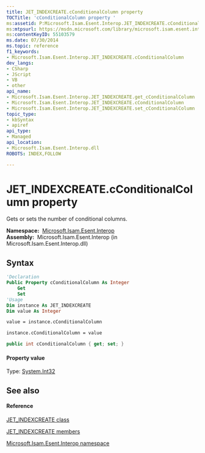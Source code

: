 ```yaml
---
title: JET_INDEXCREATE.cConditionalColumn property 
TOCTitle: 'cConditionalColumn property '
ms:assetid: P:Microsoft.Isam.Esent.Interop.JET_INDEXCREATE.cConditionalColumn
ms:mtpsurl: https://msdn.microsoft.com/library/microsoft.isam.esent.interop.jet_indexcreate.cconditionalcolumn(v=EXCHG.10)
ms:contentKeyID: 55103579
ms.date: 07/30/2014
ms.topic: reference
f1_keywords:
- Microsoft.Isam.Esent.Interop.JET_INDEXCREATE.cConditionalColumn
dev_langs:
- CSharp
- JScript
- VB
- other
api_name: 
- Microsoft.Isam.Esent.Interop.JET_INDEXCREATE.get_cConditionalColumn
- Microsoft.Isam.Esent.Interop.JET_INDEXCREATE.cConditionalColumn
- Microsoft.Isam.Esent.Interop.JET_INDEXCREATE.set_cConditionalColumn
topic_type: 
- kbSyntax
- apiref
api_type: 
- Managed
api_location: 
- Microsoft.Isam.Esent.Interop.dll
ROBOTS: INDEX,FOLLOW

---
```


# JET_INDEXCREATE.cConditionalColumn property

Gets or sets the number of conditional columns.

**Namespace:**  [Microsoft.Isam.Esent.Interop](hh596136\(v=exchg.10\).md)  
**Assembly:**  Microsoft.Isam.Esent.Interop (in Microsoft.Isam.Esent.Interop.dll)

## Syntax

``` vb
'Declaration
Public Property cConditionalColumn As Integer
    Get
    Set
'Usage
Dim instance As JET_INDEXCREATE
Dim value As Integer

value = instance.cConditionalColumn

instance.cConditionalColumn = value
```

``` csharp
public int cConditionalColumn { get; set; }
```

#### Property value

Type: [System.Int32](/dotnet/api/system.int32)  

## See also

#### Reference

[JET_INDEXCREATE class](dn335112\(v=exchg.10\).md)

[JET_INDEXCREATE members](dn335151\(v=exchg.10\).md)

[Microsoft.Isam.Esent.Interop namespace](hh596136\(v=exchg.10\).md)